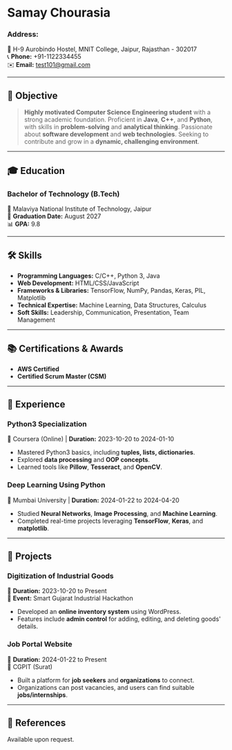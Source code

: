 # **Samay Chourasia**  
### Address:  
📍 H-9 Aurobindo Hostel, MNIT College, Jaipur, Rajasthan - 302017  
📞 **Phone:** +91-1122334455  
✉️ **Email:** test101@gmail.com  

---

## **🎯 Objective**  
> **Highly motivated Computer Science Engineering student** with a strong academic foundation. Proficient in **Java**, **C++**, and **Python**, with skills in **problem-solving** and **analytical thinking**. Passionate about **software development** and **web technologies**. Seeking to contribute and grow in a **dynamic, challenging environment**.

---

## **🎓 Education**  
### Bachelor of Technology (B.Tech)  
📍 Malaviya National Institute of Technology, Jaipur  
📅 **Graduation Date:** August 2027  
📊 **GPA:** 9.8  

---

## **🛠️ Skills**  
- **Programming Languages:** C/C++, Python 3, Java  
- **Web Development:** HTML/CSS/JavaScript  
- **Frameworks & Libraries:** TensorFlow, NumPy, Pandas, Keras, PIL, Matplotlib  
- **Technical Expertise:** Machine Learning, Data Structures, Calculus  
- **Soft Skills:** Leadership, Communication, Presentation, Team Management  

---

## **📚 Certifications & Awards**  
- **AWS Certified**  
- **Certified Scrum Master (CSM)**  

---

## **🌟 Experience**  
### **Python3 Specialization**  
📍 Coursera (Online) | **Duration:** 2023-10-20 to 2024-01-10  
- Mastered Python3 basics, including **tuples, lists, dictionaries**.  
- Explored **data processing** and **OOP concepts**.  
- Learned tools like **Pillow**, **Tesseract**, and **OpenCV**.  

### **Deep Learning Using Python**  
📍 Mumbai University | **Duration:** 2024-01-22 to 2024-04-20  
- Studied **Neural Networks**, **Image Processing**, and **Machine Learning**.  
- Completed real-time projects leveraging **TensorFlow**, **Keras**, and **matplotlib**.  

---

## **🚀 Projects**  
### **Digitization of Industrial Goods**  
📅 **Duration:** 2023-10-20 to Present  
🎯 **Event:** Smart Gujarat Industrial Hackathon  
- Developed an **online inventory system** using WordPress.  
- Features include **admin control** for adding, editing, and deleting goods' details.  

### **Job Portal Website**  
📅 **Duration:** 2024-01-22 to Present  
📍 CGPIT (Surat)  
- Built a platform for **job seekers** and **organizations** to connect.  
- Organizations can post vacancies, and users can find suitable **jobs/internships**.  

---

## **📜 References**  
Available upon request.  

